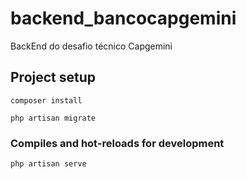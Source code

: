 # backend_bancocapgemini

BackEnd do desafio técnico Capgemini

## Project setup
```
composer install
```
```
php artisan migrate
```

### Compiles and hot-reloads for development
```
php artisan serve
```
